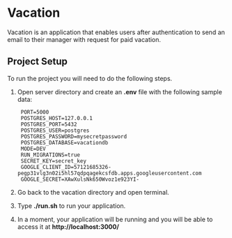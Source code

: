 # Vacation

Vacation is an application that enables users after authentication to send an email to their manager with request for paid vacation.

## Project Setup 

To run the project you will need to do the following steps.

1. Open server directory and create an **.env** file with the following sample data:

        PORT=5000
        POSTGRES_HOST=127.0.0.1
        POSTGRES_PORT=5432
        POSTGRES_USER=postgres
        POSTGRES_PASSWORD=mysecretpassword
        POSTGRES_DATABASE=vacationdb
        MODE=DEV
        RUN_MIGRATIONS=true
        SECRET_KEY=secret_key
        GOOGLE_CLIENT_ID=57121685326-pegp31vlg3n02i5hl57qdpqagekcsfdb.apps.googleusercontent.com
        GOOGLE_SECRET=XAwXulsNk650Wvoz1e923YI-

2. Go back to the vacation directory and open terminal.
3. Type **./run.sh** to run your application.
4. In a moment, your application will be running and you will be able to access it at **http://localhost:3000/**
